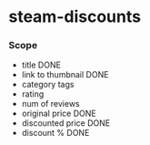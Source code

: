 # steam-discounts
### Scope  
- title DONE
- link to thumbnail DONE
- category tags 
- rating 
- num of reviews
- original price DONE
- discounted price DONE
- discount % DONE